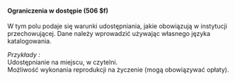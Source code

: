 #### Ograniczenia w dostępie (506 $f) 

W tym polu podaje się warunki udostępniania, jakie obowiązują w instytucji przechowującej. Dane należy wprowadzić używając własnego języka katalogowania.

_Przykłady :_  
Udostępnianie na miejscu, w czytelni.  
Możliwość wykonania reprodukcji na życzenie (mogą obowiązywać opłaty).